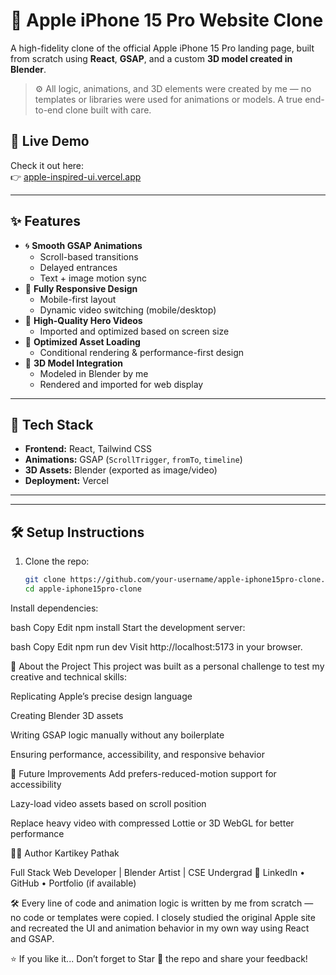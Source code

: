 # 🍎 Apple iPhone 15 Pro Website Clone

A high-fidelity clone of the official Apple iPhone 15 Pro landing page, built from scratch using **React**, **GSAP**, and a custom **3D model created in Blender**.

> ⚙️ All logic, animations, and 3D elements were created by me — no templates or libraries were used for animations or models. A true end-to-end clone built with care.

## 🔗 Live Demo

Check it out here:  
👉 [apple-inspired-ui.vercel.app](https://apple-inspired-ui.vercel.app/)

---

## ✨ Features

- 🌀 **Smooth GSAP Animations**  
  - Scroll-based transitions
  - Delayed entrances
  - Text + image motion sync
- 📱 **Fully Responsive Design**  
  - Mobile-first layout
  - Dynamic video switching (mobile/desktop)
- 🎥 **High-Quality Hero Videos**  
  - Imported and optimized based on screen size
- 🔁 **Optimized Asset Loading**  
  - Conditional rendering & performance-first design
- 🧊 **3D Model Integration**  
  - Modeled in Blender by me
  - Rendered and imported for web display

---

## 🧠 Tech Stack

- **Frontend:** React, Tailwind CSS
- **Animations:** GSAP (`ScrollTrigger`, `fromTo`, `timeline`)
- **3D Assets:** Blender (exported as image/video)
- **Deployment:** Vercel

---

---

## 🛠️ Setup Instructions

1. Clone the repo:
   ```bash
   git clone https://github.com/your-username/apple-iphone15pro-clone.git
   cd apple-iphone15pro-clone
Install dependencies:

bash
Copy
Edit
npm install
Start the development server:

bash
Copy
Edit
npm run dev
Visit http://localhost:5173 in your browser.


💬 About the Project
This project was built as a personal challenge to test my creative and technical skills:

Replicating Apple’s precise design language

Creating Blender 3D assets

Writing GSAP logic manually without any boilerplate

Ensuring performance, accessibility, and responsive behavior

📌 Future Improvements
Add prefers-reduced-motion support for accessibility

Lazy-load video assets based on scroll position

Replace heavy video with compressed Lottie or 3D WebGL for better performance

🙋‍♂️ Author
Kartikey Pathak

Full Stack Web Developer | Blender Artist | CSE Undergrad
🔗 LinkedIn • GitHub • Portfolio (if available)

🛠️ Every line of code and animation logic is written by me from scratch — no code or templates were copied.
I closely studied the original Apple site and recreated the UI and animation behavior in my own way using React and GSAP.



⭐ If you like it...
Don’t forget to Star 🌟 the repo and share your feedback!
